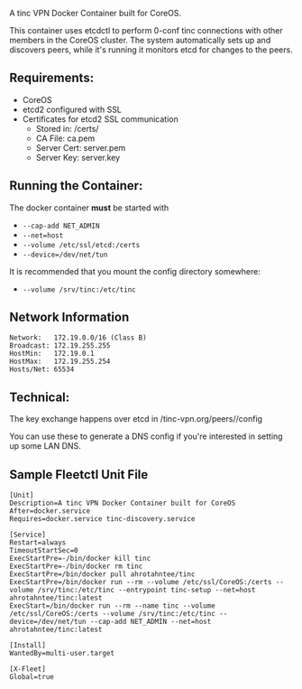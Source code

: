A tinc VPN Docker Container built for CoreOS.

This container uses etcdctl to perform 0-conf tinc connections with other members in the CoreOS cluster.
The system automatically sets up and discovers peers, while it's running it monitors etcd for changes to the peers.

Requirements:
-----
* CoreOS
* etcd2 configured with SSL
* Certificates for etcd2 SSL communication
  * Stored in: /certs/
  * CA File: ca.pem
  * Server Cert: server.pem
  * Server Key: server.key

Running the Container:
------
The docker container **must** be started with

* `--cap-add NET_ADMIN`
* `--net=host`
* `--volume /etc/ssl/etcd:/certs`
* `--device=/dev/net/tun`

It is recommended that you mount the config directory somewhere:

* `--volume /srv/tinc:/etc/tinc`

Network Information
----
```
Network:   172.19.0.0/16 (Class B)
Broadcast: 172.19.255.255
HostMin:   172.19.0.1
HostMax:   172.19.255.254
Hosts/Net: 65534
```

Technical:
----------
The key exchange happens over etcd in /tinc-vpn.org/peers/<peer name>/config

You can use these to generate a DNS config if you're interested in setting up some LAN DNS.

Sample Fleetctl Unit File
-------------------------
```
[Unit]
Description=A tinc VPN Docker Container built for CoreOS
After=docker.service
Requires=docker.service tinc-discovery.service

[Service]
Restart=always
TimeoutStartSec=0
ExecStartPre=-/bin/docker kill tinc
ExecStartPre=-/bin/docker rm tinc
ExecStartPre=/bin/docker pull ahrotahntee/tinc
ExecStartPre=/bin/docker run --rm --volume /etc/ssl/CoreOS:/certs --volume /srv/tinc:/etc/tinc --entrypoint tinc-setup --net=host ahrotahntee/tinc:latest
ExecStart=/bin/docker run --rm --name tinc --volume /etc/ssl/CoreOS:/certs --volume /srv/tinc:/etc/tinc --device=/dev/net/tun --cap-add NET_ADMIN --net=host ahrotahntee/tinc:latest

[Install]
WantedBy=multi-user.target

[X-Fleet]
Global=true
```


